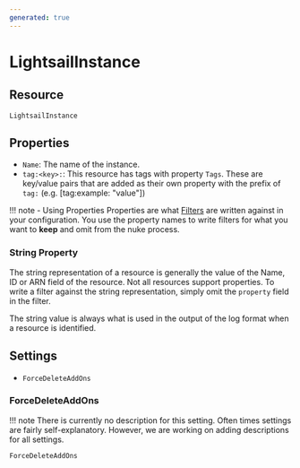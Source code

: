 ```yaml
---
generated: true
---
```


# LightsailInstance


## Resource

```text
LightsailInstance
```

## Properties


- `Name`: The name of the instance.
- `tag:<key>:`: This resource has tags with property `Tags`. These are key/value pairs that are
	added as their own property with the prefix of `tag:` (e.g. [tag:example: "value"]) 

!!! note - Using Properties
    Properties are what [Filters](../config-filtering.md) are written against in your configuration. You use the property
    names to write filters for what you want to **keep** and omit from the nuke process.

### String Property

The string representation of a resource is generally the value of the Name, ID or ARN field of the resource. Not all
resources support properties. To write a filter against the string representation, simply omit the `property` field in
the filter.

The string value is always what is used in the output of the log format when a resource is identified.

## Settings

- `ForceDeleteAddOns`


### ForceDeleteAddOns

!!! note
    There is currently no description for this setting. Often times settings are fairly self-explanatory. However, we
    are working on adding descriptions for all settings.

```text
ForceDeleteAddOns
```

